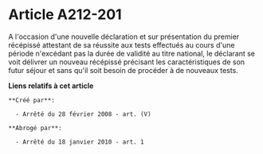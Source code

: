 # Article A212-201

A l'occasion d'une nouvelle déclaration et sur présentation du premier récépissé attestant de sa réussite aux tests effectués
au cours d'une période n'excédant pas la durée de validité au titre national, le déclarant se voit délivrer un nouveau
récépissé précisant les caractéristiques de son futur séjour et sans qu'il soit besoin de procéder à de nouveaux tests.

**Liens relatifs à cet article**

	**Créé par**:

	  - Arrêté du 28 février 2008 - art. (V)

	**Abrogé par**:

	  - Arrêté du 18 janvier 2010 - art. 1
